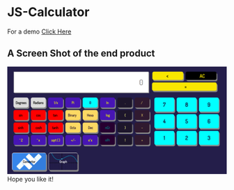 # JS-Calculator
For a  demo <a href="http://aritramondal.cf/code/file/cal/" target="_blank"> Click Here </a>
## A Screen Shot of the end product 
<a href="http://aritramondal.cf/code/file/cal/" target="_blank"> 
<img src="demo.png" alt="Screen Shot">
</a>
 Hope you like it!
